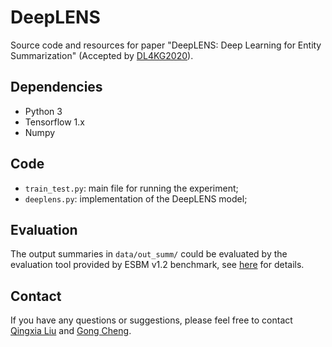 # DeepLENS
Source code and resources for paper "DeepLENS: Deep Learning for Entity Summarization" (Accepted by [DL4KG2020](http://ceur-ws.org/Vol-2635/)).


## Dependencies
* Python 3
* Tensorflow 1.x
* Numpy

## Code

* <code>train_test.py</code>: main file for running the experiment;
* <code>deeplens.py</code>: implementation of the DeepLENS model;

## Evaluation
The output summaries in <code>data/out_summ/</code> could be evaluated by the evaluation tool provided by ESBM v1.2 benchmark, see [here](https://github.com/nju-websoft/ESBM/tree/master/v1.2) for details.

## Contact
If you have any questions or suggestions, please feel free to contact [Qingxia Liu](http://ws.nju.edu.cn/people/qxliu) and [Gong Cheng](http://ws.nju.edu.cn/~gcheng).
